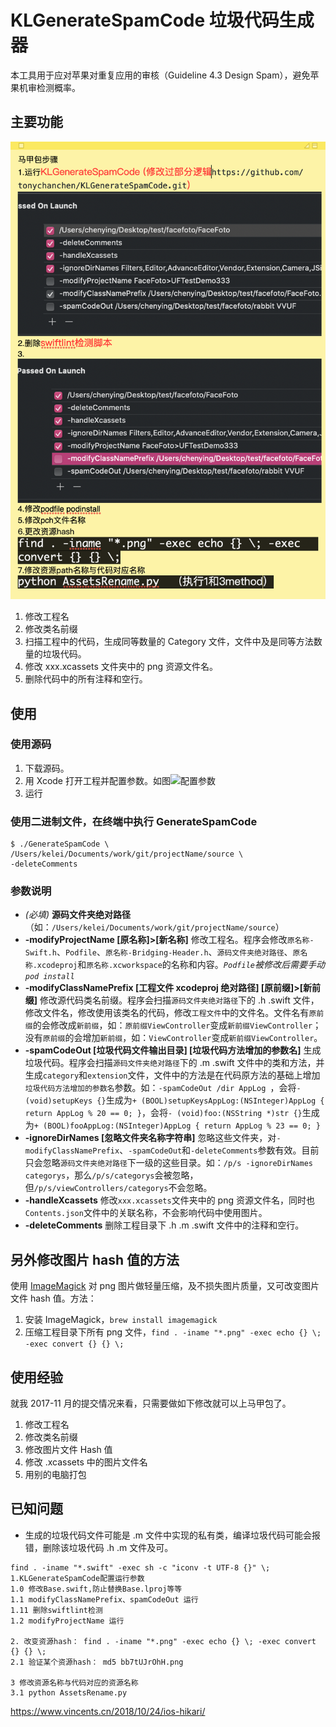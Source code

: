 # KLGenerateSpamCode 垃圾代码生成器
本工具用于应对苹果对重复应用的审核（Guideline 4.3 Design Spam），避免苹果机审检测概率。

## 主要功能

![Image text](https://github.com/tonychanchen/KLGenerateSpamCode/raw/master/WCd238227f.png)

1. 修改工程名
1. 修改类名前缀
1. 扫描工程中的代码，生成同等数量的 Category 文件，文件中及是同等方法数量的垃圾代码。
1. 修改 xxx.xcassets 文件夹中的 png 资源文件名。
1. 删除代码中的所有注释和空行。

## 使用
### 使用源码
1. 下载源码。
1. 用 Xcode 打开工程并配置参数。如图![配置参数](https://github.com/klaus01/KLGenerateSpamCode/raw/master/images/p2.png)
1. 运行

### 使用二进制文件，在终端中执行 GenerateSpamCode
```
$ ./GenerateSpamCode \
/Users/kelei/Documents/work/git/projectName/source \
-deleteComments
```

### 参数说明
- *(必填)* **源码文件夹绝对路径**（如：`/Users/kelei/Documents/work/git/projectName/source`）
- **-modifyProjectName [原名称]>[新名称]** 修改工程名。程序会修改`原名称-Swift.h`、`Podfile`、`原名称-Bridging-Header.h`、`源码文件夹绝对路径`、`原名称.xcodeproj`和`原名称.xcworkspace`的名称和内容。*`Podfile`被修改后需要手动`pod install`*
- **-modifyClassNamePrefix [工程文件 xcodeproj 绝对路径] [原前缀]>[新前缀]** 修改源代码类名前缀。程序会扫描`源码文件夹绝对路径`下的 .h .swift 文件，修改文件名，修改使用该类名的代码，修改`工程文件`中的文件名。文件名有`原前缀`的会修改成`新前缀`，如：`原前缀ViewController`变成`新前缀ViewController`；没有`原前缀`的会增加`新前缀`，如：`ViewController`变成`新前缀ViewController`。
- **-spamCodeOut [垃圾代码文件输出目录] [垃圾代码方法增加的参数名]** 生成垃圾代码。程序会扫描`源码文件夹绝对路径`下的 .m .swift 文件中的类和方法，并生成`category`和`extension`文件，文件中的方法是在代码原方法的基础上增加`垃圾代码方法增加的参数名`参数。如：`-spamCodeOut /dir AppLog `，会将`- (void)setupKeys {}`生成为`+ (BOOL)setupKeysAppLog:(NSInteger)AppLog { return AppLog % 20 == 0; }`，会将`- (void)foo:(NSString *)str {}`生成为`+ (BOOL)fooAppLog:(NSInteger)AppLog { return AppLog % 23 == 0; }`
- **-ignoreDirNames [忽略文件夹名称字符串]** 忽略这些文件夹，对`-modifyClassNamePrefix`、`-spamCodeOut`和`-deleteComments`参数有效。目前只会忽略`源码文件夹绝对路径`下一级的这些目录。如：`/p/s -ignoreDirNames categorys`，那么`/p/s/categorys`会被忽略，但`/p/s/viewControllers/categorys`不会忽略。
- **-handleXcassets** 修改`xxx.xcassets`文件夹中的 png 资源文件名，同时也`Contents.json`文件中的关联名称，不会影响代码中使用图片。
- **-deleteComments** 删除工程目录下 .h .m .swift 文件中的注释和空行。

## 另外修改图片 hash 值的方法
使用 [ImageMagick](http://www.imagemagick.org/) 对 png 图片做轻量压缩，及不损失图片质量，又可改变图片文件 hash 值。方法：
1. 安装 ImageMagick，`brew install imagemagick`
2. 压缩工程目录下所有 png 文件，`find . -iname "*.png" -exec echo {} \; -exec convert {} {} \;`

## 使用经验
就我 2017-11 月的提交情况来看，只需要做如下修改就可以上马甲包了。
1. 修改工程名
2. 修改类名前缀
3. 修改图片文件 Hash 值
4. 修改 .xcassets 中的图片文件名
5. 用别的电脑打包

## 已知问题
- 生成的垃圾代码文件可能是 .m 文件中实现的私有类，编译垃圾代码可能会报错，删除该垃圾代码 .h .m 文件及可。



```
find . -iname "*.swift" -exec sh -c "iconv -t UTF-8 {}" \;
1.KLGenerateSpamCode配置运行参数
1.0 修改Base.swift,防止替换Base.lproj等等
1.1 modifyClassNamePrefix、spamCodeOut 运行
1.11 删除swiftlint检测
1.2 modifyProjectName 运行

2. 改变资源hash： find . -iname "*.png" -exec echo {} \; -exec convert {} {} \; 
2.1 验证某个资源hash： md5 bb7tUJrOhH.png

3 修改资源名称与代码对应的资源名称
3.1 python AssetsRename.py
```
https://www.vincents.cn/2018/10/24/ios-hikari/
